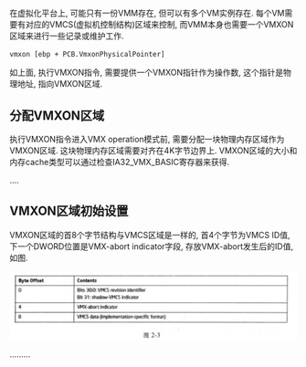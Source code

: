 
# 

在虚拟化平台上, 可能只有一份VMM存在, 但可以有多个VM实例存在. 每个VM需要有对应的VMCS(虚拟机控制结构)区域来控制, 而VMM本身也需要一个VMXON区域来进行一些记录或维护工作.

```assembly
vmxon [ebp + PCB.VmxonPhysicalPointer]
```

如上面, 执行VMXON指令, 需要提供一个VMXON指针作为操作数, 这个指针是物理地址, 指向VMXON区域.

## 分配VMXON区域

执行VMXON指令进入VMX operation模式前, 需要分配一块物理内存区域作为VMXON区域. 这块物理内存区域需要对齐在4K字节边界上. VMXON区域的大小和内存cache类型可以通过检查IA32\_VMX\_BASIC寄存器来获得.

....

## VMXON区域初始设置

VMXON区域的首8个字节结构与VMCS区域是一样的, 首4个字节为VMCS ID值, 下一个DWORD位置是VMX\-abort indicator字段, 存放VMX\-abort发生后的ID值, 如图.

![config](./images/3.png)

.........

